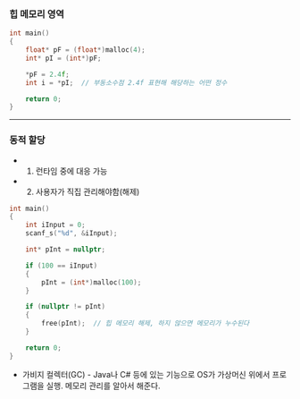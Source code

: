 ### 힙 메모리 영역

```cpp
int main()
{
    float* pF = (float*)malloc(4);
    int* pI = (int*)pF;

    *pF = 2.4f;
    int i = *pI;  // 부동소수점 2.4f 표현해 해당하는 어떤 정수

    return 0;
}
```

---

### 동적 할당

- 1. 런타임 중에 대응 가능
- 2. 사용자가 직집 관리해야함(해제)

```cpp
int main()
{
    int iInput = 0;
    scanf_s("%d", &iInput);

    int* pInt = nullptr;

    if (100 == iInput)
    {
        pInt = (int*)malloc(100);
    }

    if (nullptr != pInt)
    {
        free(pInt);  // 힙 메모리 해제, 하지 않으면 메모리가 누수된다
    }

    return 0;
}
```

- 가비지 컬렉터(GC) - Java나 C# 등에 있는 기능으로 OS가 가상머신 위에서 프로그램을 실행. 메모리 관리를 알아서 해준다.
